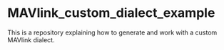 # MAVlink_custom_dialect_example
This is a repository explaining how to generate and work with a custom MAVlink dialect.
